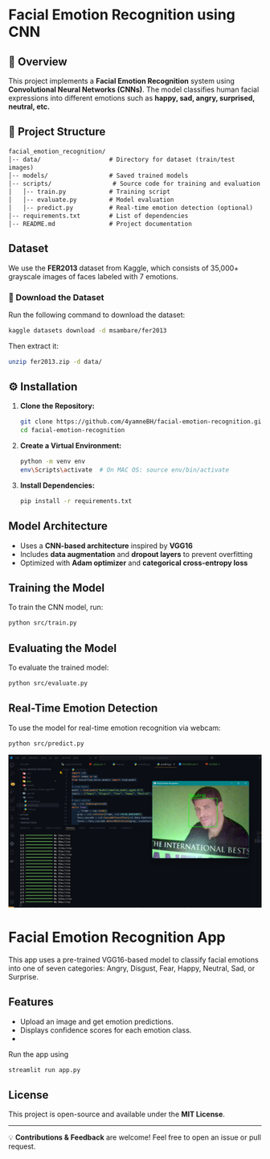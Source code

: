 # Facial Emotion Recognition using CNN

## 📌 Overview
This project implements a **Facial Emotion Recognition** system using **Convolutional Neural Networks (CNNs)**. The model classifies human facial expressions into different emotions such as **happy, sad, angry, surprised, neutral, etc.**

## 📂 Project Structure
```
facial_emotion_recognition/
│-- data/                   # Directory for dataset (train/test images)
│-- models/                 # Saved trained models
│-- scripts/                 # Source code for training and evaluation
│   │-- train.py            # Training script
│   │-- evaluate.py         # Model evaluation
│   │-- predict.py          # Real-time emotion detection (optional)
│-- requirements.txt        # List of dependencies
│-- README.md               # Project documentation
```

##  Dataset
We use the **FER2013** dataset from Kaggle, which consists of 35,000+ grayscale images of faces labeled with 7 emotions.

### 🔹 Download the Dataset
Run the following command to download the dataset:
```sh
kaggle datasets download -d msambare/fer2013
```
Then extract it:
```sh
unzip fer2013.zip -d data/
```

## ⚙️ Installation
1. **Clone the Repository:**
   ```sh
   git clone https://github.com/4yamneBH/facial-emotion-recognition.git
   cd facial-emotion-recognition
   ```
2. **Create a Virtual Environment:**
   ```sh
   python -m venv env
   env\Scripts\activate  # On MAC OS: source env/bin/activate
   ```
3. **Install Dependencies:**
   ```sh
   pip install -r requirements.txt
   ```

##  Model Architecture
- Uses a **CNN-based architecture** inspired by **VGG16**
- Includes **data augmentation** and **dropout layers** to prevent overfitting
- Optimized with **Adam optimizer** and **categorical cross-entropy loss**

## Training the Model
To train the CNN model, run:
```sh
python src/train.py
```

##  Evaluating the Model
To evaluate the trained model:
```sh
python src/evaluate.py
```

##  Real-Time Emotion Detection 
To use the model for real-time emotion recognition via webcam:
```sh
python src/predict.py
```
![Logo](./exp.png)
# Facial Emotion Recognition App

This app uses a pre-trained VGG16-based model to classify facial emotions into one of seven categories: Angry, Disgust, Fear, Happy, Neutral, Sad, or Surprise.

## Features
- Upload an image and get emotion predictions.
- Displays confidence scores for each emotion class.
- 
Run the app using
```sh
streamlit run app.py
```
## License
This project is open-source and available under the **MIT License**.

---
💡 **Contributions & Feedback** are welcome! Feel free to open an issue or pull request. 

